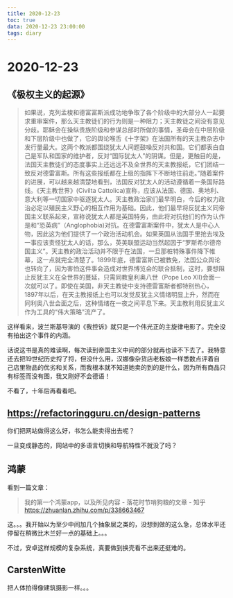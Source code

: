 ```yaml
---
title: 2020-12-23
toc: true
data: 2020-12-23 23:00:00
tags: diary
---
```


# 2020-12-23

## 《极权主义的起源》

> 如果说，克列孟梭和德富富斯派成功地争取了各个阶级中的大部分人一起要求重审案件，那么天主教徒们的行为则是一种阻力；天主教徒之间没有意见分歧。耶稣会在操纵贵族阶级和参谋总部时所做的事情，圣母会在中层阶级和下层阶级中也做了，它的舆论喉舌《十字架》在法国所有的天主教杂志中发行量最大。这两个教派都围绕犹太人间题鼓噪反对共和国。它们都表白自己是军队和国家的维护者，反对“国际犹太人”的阴谋。但是，更触目的是，法国天主教徒们的态度事实上还远远不及全世界的天主教报纸，它们团结一致反对德雷富斯。所有这些报纸都在上级的指挥下不断地往前走。”随着案件的进展，可以越来越清楚地看到，法国反对犹太人的活动遵循着一条国际路线。《天主教世界》(Civilta Cattolica)宣称，应该从法国、德国、奥地利、意大利等一切国家中驱逐犹太人。天主教政治家们最早明白，今后的权力政治必定以殖民主义野心的相互作用为基础。因此，他们最早将反犹主义同帝国主义联系起来，宣称说犹太人都是英国特务，由此将对抗他们的作为认作是和“恐英病”（Anglophobia)对抗。在德雷富斯案件中，犹太人是中心人物，因此这为他们提供了一个政治活动机会。如果英国从法国手里抢去埃及一事应该责怪犹太人的话，那么，英美联盟运动当然起因于“罗斯希尔德帝国主义”。天主教的政治活动并不限于在法国，一旦那桩特殊事件降下帷幕，这一点就完全清楚了。1899年底，德雷富斯已被教免，法国公众舆论也转向了，因为害怕这件事会造成对世界博览会的联合抵制，这时，要想阻止反犹主义在全世界的蔓延，只需同教皇利奥八世（Pope Leo XII)会面一次就可以了。即使在美国，非天主教徒中支持德雷富斯者都特别热心，1897年以后，在天主教报纸上也可以发觉反犹主义情绪明显上升，然而在同利奥八世会面之后，这种情绪在一夜之间平息下来。天主教利用反犹主义作为工具的“伟大策略”流产了。



这样看来，波兰斯基导演的《我控诉》就只是一个伟光正的主旋律电影了。完全没有拍出这个事件的内涵。

话说这书是真的难读啊，每次读到帝国主义中间的部分就再也读不下去了。我特意还去把19世纪历史捋了捋，但没什么用，汉娜像杂货店老板娘一样悉数点评着自己店里物品的优劣和关系，而我根本就不知道她卖的到的是什么，因为所有商品只有标签而没有图，我又刚好不会德语！

不看了，十年后再看看吧。



## https://refactoringguru.cn/design-patterns

你们把网站做得这么好，书怎么能卖得出去呢？

一旦变成静态的，网站中的多语言切换和导航特性不就没了吗？

## 鸿蒙

看到一篇文章：

> 我的第一个鸿蒙app，以及所见内容 - 落花时节啃狗粮的文章 - 知乎 https://zhuanlan.zhihu.com/p/338663467





这。。。我开始以为至少中间加几个抽象层之类的，没想到做的这么急，总体水平还停留在稍微比木兰好一点的基础上。。。

不过，安卓这样规模的复杂系统，真要做到换壳看不出来还挺难的。

## CarstenWitte

把人体拍得像建筑摄影一样。。。